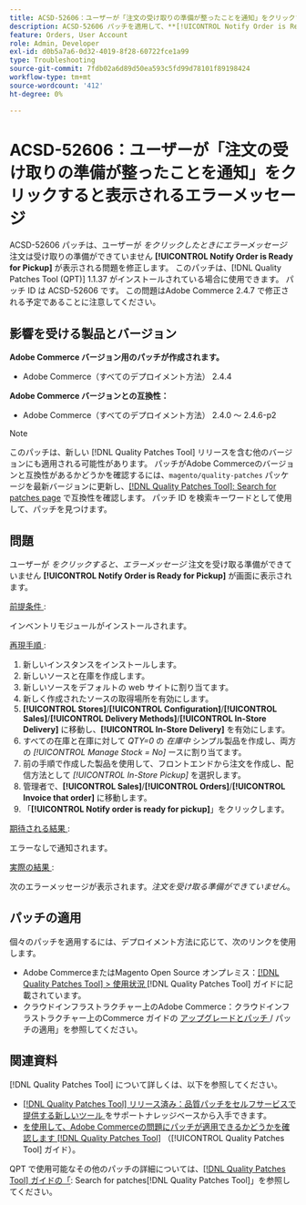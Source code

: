 ```yaml
---
title: ACSD-52606：ユーザーが「注文の受け取りの準備が整ったことを通知」をクリックすると表示されるエラーメッセージ
description: ACSD-52606 パッチを適用して、**[!UICONTROL Notify Order is Ready for Pickup]**をクリックするとエラーメッセージが表示されるAdobe Commerceの問題を修正してください。
feature: Orders, User Account
role: Admin, Developer
exl-id: d0b5a7a6-0d32-4019-8f28-60722fce1a99
type: Troubleshooting
source-git-commit: 7fdb02a6d89d50ea593c5fd99d78101f89198424
workflow-type: tm+mt
source-wordcount: '412'
ht-degree: 0%

---
```


# ACSD-52606：ユーザーが「注文の受け取りの準備が整ったことを通知」をクリックすると表示されるエラーメッセージ

ACSD-52606 パッチは、ユーザーが *をクリックしたときにエラーメッセージ* 注文は受け取りの準備ができていません **[!UICONTROL Notify Order is Ready for Pickup]** が表示される問題を修正します。 このパッチは、[!DNL Quality Patches Tool (QPT)] 1.1.37 がインストールされている場合に使用できます。 パッチ ID は ACSD-52606 です。 この問題はAdobe Commerce 2.4.7 で修正される予定であることに注意してください。

## 影響を受ける製品とバージョン

**Adobe Commerce バージョン用のパッチが作成されます。**

* Adobe Commerce（すべてのデプロイメント方法） 2.4.4

**Adobe Commerce バージョンとの互換性：**

* Adobe Commerce（すべてのデプロイメント方法） 2.4.0 ～ 2.4.6-p2

>[!NOTE]
>
>このパッチは、新しい [!DNL Quality Patches Tool] リリースを含む他のバージョンにも適用される可能性があります。 パッチがAdobe Commerceのバージョンと互換性があるかどうかを確認するには、`magento/quality-patches` パッケージを最新バージョンに更新し、[[!DNL Quality Patches Tool]: Search for patches page](https://experienceleague.adobe.com/tools/commerce-quality-patches/index.html) で互換性を確認します。 パッチ ID を検索キーワードとして使用して、パッチを見つけます。

## 問題

ユーザーが *をクリックすると、エラーメッセージ* 注文を受け取る準備ができていません **[!UICONTROL Notify Order is Ready for Pickup]** が画面に表示されます。

<u> 前提条件 </u>:

インベントリモジュールがインストールされます。

<u> 再現手順 </u>:

1. 新しいインスタンスをインストールします。
1. 新しいソースと在庫を作成します。
1. 新しいソースをデフォルトの web サイトに割り当てます。
1. 新しく作成されたソースの取得場所を有効にします。
1. **[!UICONTROL Stores]**/**[!UICONTROL Configuration]**/**[!UICONTROL Sales]**/**[!UICONTROL Delivery Methods]**/**[!UICONTROL In-Store Delivery]** に移動し、**[!UICONTROL In-Store Delivery]** を有効にします。
1. すべての在庫と在庫に対して *QTY=0* の *在庫中* シンプル製品を作成し、両方の *[!UICONTROL Manage Stock = No]* ースに割り当てます。
1. 前の手順で作成した製品を使用して、フロントエンドから注文を作成し、配信方法として *[!UICONTROL In-Store Pickup]* を選択します。
1. 管理者で、**[!UICONTROL Sales]**/**[!UICONTROL Orders]**/**[!UICONTROL Invoice that order]** に移動します。
1. 「**[!UICONTROL Notify order is ready for pickup]**」をクリックします。

<u> 期待される結果 </u>:

エラーなしで通知されます。

<u> 実際の結果 </u>:

次のエラーメッセージが表示されます。*注文を受け取る準備ができていません*。

## パッチの適用

個々のパッチを適用するには、デプロイメント方法に応じて、次のリンクを使用します。

* Adobe CommerceまたはMagento Open Source オンプレミス：[[!DNL Quality Patches Tool] > 使用状況 ](/help/tools/quality-patches-tool/usage.md)[!DNL Quality Patches Tool] ガイドに記載されています。
* クラウドインフラストラクチャー上のAdobe Commerce：クラウドインフラストラクチャー上のCommerce ガイドの [ アップグレードとパッチ ](https://experienceleague.adobe.com/docs/commerce-cloud-service/user-guide/develop/upgrade/apply-patches.html)/ パッチの適用」を参照してください。

## 関連資料

[!DNL Quality Patches Tool] について詳しくは、以下を参照してください。

* [[!DNL Quality Patches Tool]  リリース済み：品質パッチをセルフサービスで提供する新しいツール ](https://experienceleague.adobe.com/en/docs/commerce-operations/tools/quality-patches-tool/quality-patches-tool-to-self-serve-quality-patches) をサポートナレッジベースから入手できます。
* [ を使用して、Adobe Commerceの問題にパッチが適用できるかどうかを確認します  [!DNL Quality Patches Tool]](/help/tools/quality-patches-tool/patches-available-in-qpt/check-patch-for-magento-issue-with-magento-quality-patches.md) （[!UICONTROL Quality Patches Tool] ガイド）。


QPT で使用可能なその他のパッチの詳細については、[[!DNL Quality Patches Tool] ガイドの「](https://experienceleague.adobe.com/tools/commerce-quality-patches/index.html): Search for patches[!DNL Quality Patches Tool]」を参照してください。
